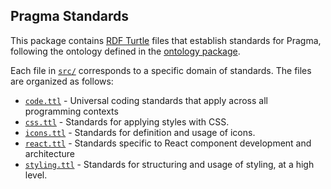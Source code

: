 ## Pragma Standards

This package contains [RDF Turtle](https://www.w3.org/TR/turtle/) files that establish standards for Pragma, following the ontology defined in the [ontology package](../ds-ontology/README.md).

Each file in [`src/`](./src/) corresponds to a specific domain of standards. The files are organized as follows:

- [`code.ttl`](src/code.ttl) - Universal coding standards that apply across all programming contexts
- [`css.ttl`](src/css.ttl) - Standards for applying styles with CSS.
- [`icons.ttl`](src/icons.ttl) - Standards for definition and usage of icons.
- [`react.ttl`](src/react.ttl) - Standards specific to React component development and architecture
- [`styling.ttl`](src/styling.ttl) - Standards for structuring and usage of styling, at a high level.